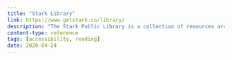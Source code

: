```yaml
---
title: "Stark Library"
link: https://www.getstark.co/library/
description: "The Stark Public Library is a collection of resources around a11y, articles, books, checklists and more"
content-type: reference
tags: [accessibility, reading]
date: 2020-04-24
---
```


